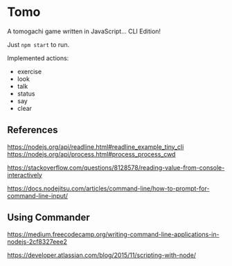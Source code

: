 # Tomo

A tomogachi game written in JavaScript... CLI Edition!

Just ```npm start``` to run.

Implemented actions:

* exercise
* look
* talk
* status
* say
* clear

## References

<https://nodejs.org/api/readline.html#readline_example_tiny_cli>
<https://nodejs.org/api/process.html#process_process_cwd>

<https://stackoverflow.com/questions/8128578/reading-value-from-console-interactively>

<https://docs.nodejitsu.com/articles/command-line/how-to-prompt-for-command-line-input/>

## Using Commander

<https://medium.freecodecamp.org/writing-command-line-applications-in-nodejs-2cf8327eee2>

<https://developer.atlassian.com/blog/2015/11/scripting-with-node/>
